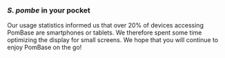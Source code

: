### *S. pombe* in your pocket
<!-- pombase_flags: frontpage -->
<!-- newsfeed_thumbnail: mobile_thumb.png -->

Our usage statistics informed us that over 20% of devices accessing PomBase are smartphones or tablets. We therefore spent some time optimizing the display for small screens. We hope that you will continue to enjoy PomBase on the go! 
